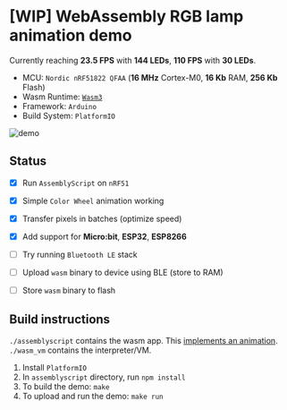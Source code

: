 # [WIP] WebAssembly RGB lamp animation demo

Currently reaching **23.5 FPS** with **144 LEDs**, **110 FPS** with **30 LEDs**.

- MCU: `Nordic nRF51822 QFAA` (**16 MHz** Cortex-M0, **16 Kb** RAM, **256 Kb** Flash)
- Wasm Runtime: [`Wasm3`](https://github.com/wasm3/wasm3)
- Framework: `Arduino`
- Build System: `PlatformIO`

![demo](/extra/photos.jpg)

## Status

- [x] Run `AssemblyScript` on `nRF51`
- [x] Simple `Color Wheel` animation working
- [x] Transfer pixels in batches (optimize speed)
- [x] Add support for **Micro:bit**, **ESP32**, **ESP8266**
- [ ] Try running `Bluetooth LE` stack
- [ ] Upload `wasm` binary to device using BLE (store to RAM)
- [ ] Store `wasm` binary to flash


## Build instructions

`./assemblyscript` contains the wasm app. This [implements an animation](/assemblyscript/app.ts).  
`./wasm_vm` contains the interpreter/VM.  

1. Install `PlatformIO`
2. In `assemblyscript` directory, run `npm install`
3. To build the demo: `make`
4. To upload and run the demo: `make run`
